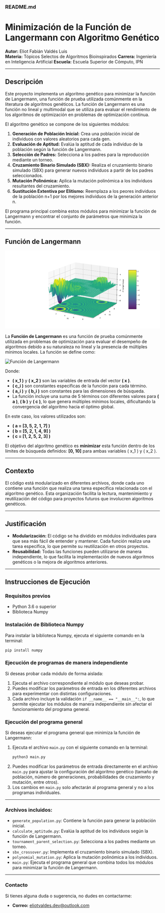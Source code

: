 ### README.md

# Minimización de la Función de Langermann con Algoritmo Genético

**Autor:** Eliot Fabián Valdés Luis  
**Materia:** Tópicos Selectos de Algoritmos Bioinspirados
**Carrera:** Ingeniería en Inteligencia Artificial
**Escuela:** Escuela Superior de Cómputo, IPN

---

## Descripción
Este proyecto implementa un algoritmo genético para minimizar la función de Langermann, una función de prueba utilizada comúnmente en la literatura de algoritmos genéticos. La función de Langermann es una función no lineal y multimodal que se utiliza para evaluar el rendimiento de los algoritmos de optimización en problemas de optimización continua.

El algoritmo genético se compone de los siguientes módulos:
1. **Generación de Población Inicial:** Crea una población inicial de individuos con valores aleatorios para cada gen.
2. **Evaluación de Aptitud:** Evalúa la aptitud de cada individuo de la población según la función de Langermann.
3. **Selección de Padres:** Selecciona a los padres para la reproducción mediante un torneo.
4. **Cruzamiento Binario Simulado (SBX):** Realiza el cruzamiento binario simulado (SBX) para generar nuevos individuos a partir de los padres seleccionados.
5. **Mutación Polinómica:** Aplica la mutación polinómica a los individuos resultantes del cruzamiento.
6. **Sustitución Extentiva por Elitismo:** Reemplaza a los peores individuos de la población n+1 por los mejores individuos de la generación anterior n.

El programa principal combina estos módulos para minimizar la función de Langermann y encontrar el conjunto de parámetros que minimiza la función.

---

## Función de Langermann
![alt text](assets/function_plot.png)

La **Función de Langermann** es una función de prueba comúnmente utilizada en problemas de optimización para evaluar el desempeño de algoritmos debido a su naturaleza no lineal y la presencia de múltiples mínimos locales. La función se define como:

![Función de Langermann](https://latex.codecogs.com/svg.latex?f(x_1,&space;x_2)&space;=&space;-&space;\sum_{i=1}^{5}&space;c_i&space;\frac{\cos\left(\pi\left[(x_1&space;-&space;a_i)^2&space;+&space;(x_2&space;-&space;b_i)^2\right]\right)}{e^{\left(\frac{(x_1&space;-&space;a_i)^2&space;+&space;(x_2&space;-&space;b_i)^2}{\pi}\right)}})

Donde:
- **\( x_1 \)** y **\( x_2 \)** son las variables de entrada del vector **\( x \)**.
- **\( c_i \)** son constantes específicas de la función para cada término.
- **\( a_i \)** y **\( b_i \)** son constantes para las dimensiones de búsqueda.
- La función incluye una suma de 5 términos con diferentes valores para **\( a \)**, **\( b \)** y **\( c \)**, lo que genera múltiples mínimos locales, dificultando la convergencia del algoritmo hacia el óptimo global.

En este caso, los valores utilizados son:
- **\( a = [3, 5, 2, 1, 7] \)**
- **\( b = [5, 2, 1, 4, 9] \)**
- **\( c = [1, 2, 5, 2, 3] \)**

El objetivo del algoritmo genético es **minimizar** esta función dentro de los límites de búsqueda definidos: **[0, 10]** para ambas variables \( x_1 \) y \( x_2 \).


---

## Contexto
El código está modularizado en diferentes archivos, donde cada uno contiene una función que realiza una tarea específica relacionada con el algoritmo genético. Esta organización facilita la lectura, mantenimiento y reutilización del código para proyectos futuros que involucren algoritmos genéticos.

---

## Justificación
- **Modularización:** El código se ha dividido en módulos individuales para que sea más fácil de entender y mantener. Cada función realiza una tarea específica, lo que permite su reutilización en otros proyectos.
- **Reusabilidad:** Todas las funciones pueden utilizarse de manera independiente, lo que facilita la implementación de nuevos algoritmos genéticos o la mejora de algoritmos anteriores.

---

## Instrucciones de Ejecución

### Requisitos previos
- Python 3.6 o superior
- Biblioteca Numpy

### Instalación de Biblioteca Numpy
Para instalar la biblioteca Numpy, ejecuta el siguiente comando en la terminal:
```bash
pip install numpy
```

### Ejecución de programas de manera independiente
Si deseas probar cada módulo de forma aislada:

1. Ejecuta el archivo correspondiente al módulo que deseas probar.
2. Puedes modificar los parámetros de entrada en los diferentes archivos para experimentar con distintas configuraciones.
3. Cada archivo incluye la validación `if __name__ == "__main__":`, lo que permite ejecutar los módulos de manera independiente sin afectar el funcionamiento del programa general.

### Ejecución del programa general
Si deseas ejecutar el programa general que minimiza la función de Langermann:

1. Ejecuta el archivo `main.py` con el siguiente comando en la terminal:
   ```bash
   python3 main.py
   ```
2. Puedes modificar los parámetros de entrada directamente en el archivo `main.py` para ajustar la configuración del algoritmo genético (tamaño de población, número de generaciones, probabilidades de cruzamiento y mutación, entre otros).
3. Los cambios en `main.py` solo afectarán al programa general y no a los programas individuales.

---

### Archivos incluidos:
- `generate_population.py`: Contiene la función para generar la población inicial.
- `calculate_aptitude.py`: Evalúa la aptitud de los individuos según la función de Langermann.
- `tournament_parent_selection.py`: Selecciona a los padres mediante un torneo.
- `sbx_crossover.py`: Implementa el cruzamiento binario simulado (SBX).
- `polynomial_mutation.py`: Aplica la mutación polinómica a los individuos.
- `main.py`: Ejecuta el programa general que combina todos los módulos para minimizar la función de Langermann.

---

### Contacto
Si tienes alguna duda o sugerencia, no dudes en contactarme:
- **Correo:** eliotvaldes.dev@outlook.com